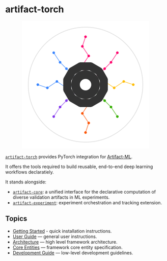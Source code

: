 # artifact-torch

<p align="center">
  <img src="assets/artifact_ml_logo.svg" width="400" alt="Artifact-ML Logo">
</p>

[`artifact-torch`](https://github.com/vasileios-ektor-papoulias/artifact-ml/artifact-torch) provides PyTorch integration for [Artifact-ML](https://github.com/vasileios-ektor-papoulias/artifact-ml).

It offers the tools required to build reusable, end-to-end deep learning workflows declaratiely.

It stands alongside:

- [`artifact-core`](https://github.com/vasileios-ektor-papoulias/artifact-ml/tree/main/artifact-core): a unified interface for the declarative computation of diverse validation artifacts in ML experiments.
- [`artifact-experiment`](https://github.com/vasileios-ektor-papoulias/artifact-ml/tree/main/artifact-experiment): experiment orchestration and tracking extension.

## Topics

- [Getting Started](getting_started.md) - quick installation instructions.
- [User Guide](user_guide.md) — general user instructions.
- [Architecture](architecture.md) — high level framework architecture.  
- [Core Entities](core_entities.md) — framework core entity specification.
- [Development Guide](development_guide.md) — low-level development guidelines.